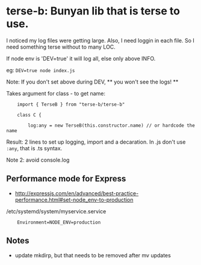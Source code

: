 # terse-b: Bunyan lib that is terse to use.

I noticed my log files were getting large. Also, I need loggin in each file. So I need something terse without to many LOC.

If node env is  'DEV=true' it will log all, else only above INFO.

eg: `DEV=true node index.js`

Note: If you don't set above during DEV, ** you won't see the logs! **

Takes argument for class - to get name:

```
    import { TerseB } from "terse-b/terse-b"
    
    class C {

        log:any = new TerseB(this.constructor.name) // or hardcode the name

```

Result: 2 lines to set up logging, import and a decaration. In .js don't use `:any`,
 that is .ts syntax.


Note 2: avoid console.log


## Performance mode for Express

- http://expressjs.com/en/advanced/best-practice-performance.html#set-node_env-to-production


/etc/systemd/system/myservice.service

```
    Environment=NODE_ENV=production

```


## Notes

- update mkdirp, but that needs to be removed after mv updates
